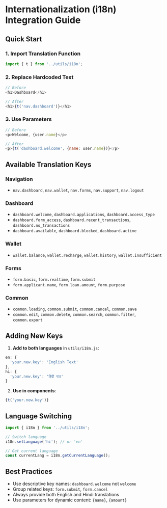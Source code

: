 # Internationalization (i18n) Integration Guide

## Quick Start

### 1. Import Translation Function
```javascript
import { t } from '../utils/i18n';
```

### 2. Replace Hardcoded Text
```javascript
// Before
<h1>Dashboard</h1>

// After  
<h1>{t('nav.dashboard')}</h1>
```

### 3. Use Parameters
```javascript
// Before
<p>Welcome, {user.name}</p>

// After
<p>{t('dashboard.welcome', {name: user.name})}</p>
```

## Available Translation Keys

### Navigation
- `nav.dashboard`, `nav.wallet`, `nav.forms`, `nav.support`, `nav.logout`

### Dashboard
- `dashboard.welcome`, `dashboard.applications`, `dashboard.access_type`
- `dashboard.form_access`, `dashboard.recent_transactions`, `dashboard.no_transactions`
- `dashboard.available`, `dashboard.blocked`, `dashboard.active`

### Wallet
- `wallet.balance`, `wallet.recharge`, `wallet.history`, `wallet.insufficient`

### Forms
- `form.basic`, `form.realtime`, `form.submit`
- `form.applicant.name`, `form.loan.amount`, `form.purpose`

### Common
- `common.loading`, `common.submit`, `common.cancel`, `common.save`
- `common.edit`, `common.delete`, `common.search`, `common.filter`, `common.export`

## Adding New Keys

1. **Add to both languages** in `utils/i18n.js`:
```javascript
en: {
  'your.new.key': 'English Text'
},
hi: {
  'your.new.key': 'हिंदी पाठ'
}
```

2. **Use in components**:
```javascript
{t('your.new.key')}
```

## Language Switching

```javascript
import { i18n } from '../utils/i18n';

// Switch language
i18n.setLanguage('hi'); // or 'en'

// Get current language
const currentLang = i18n.getCurrentLanguage();
```

## Best Practices

- Use descriptive key names: `dashboard.welcome` not `welcome`
- Group related keys: `form.submit`, `form.cancel`
- Always provide both English and Hindi translations
- Use parameters for dynamic content: `{name}`, `{amount}`
